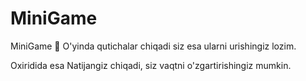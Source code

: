 # MiniGame
MiniGame 🎯
O'yinda qutichalar chiqadi siz esa ularni urishingiz lozim. 

Oxiridida esa Natijangiz chiqadi, siz vaqtni o'zgartirishingiz mumkin.
